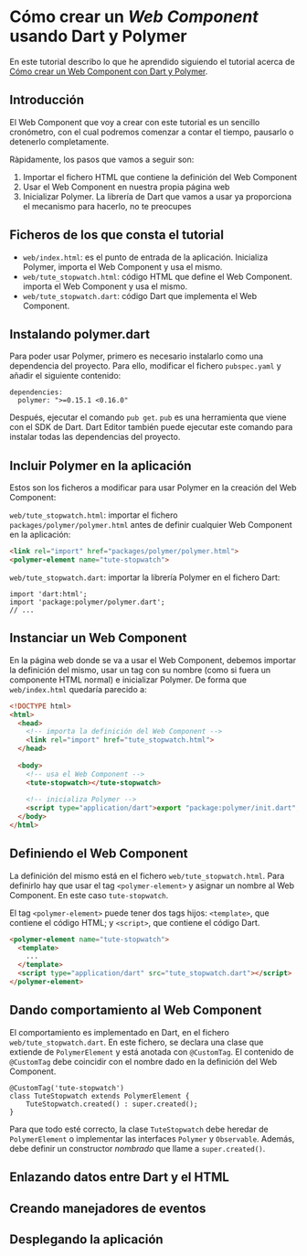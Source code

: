 # Cómo crear un *Web Component* usando Dart y Polymer

En este tutorial describo lo que he aprendido siguiendo el tutorial acerca
de [Cómo crear un Web Component con Dart y Polymer].

## Introducción

El Web Component que voy a crear con este tutorial es un sencillo cronómetro,
con el cual podremos comenzar a contar el tiempo, pausarlo o detenerlo completamente.

Ràpidamente, los pasos que vamos a seguir son:

1. Importar el fichero HTML que contiene la definición del Web Component
2. Usar el Web Component en nuestra propia página web
3. Inicializar Polymer. La librería de Dart que vamos a usar ya proporciona
el mecanismo para hacerlo, no te preocupes

## Ficheros de los que consta el tutorial

- `web/index.html`: es el punto de entrada de la aplicación. Inicializa Polymer,
importa el Web Component y usa el mismo.
- `web/tute_stopwatch.html`: código HTML que define el Web Component.
importa el Web Component y usa el mismo.
- `web/tute_stopwatch.dart`: código Dart que implementa el Web Component.

## Instalando polymer.dart

Para poder usar Polymer, primero es necesario instalarlo como una dependencia del
proyecto. Para ello, modificar el fichero `pubspec.yaml` y añadir el siguiente
contenido: 

``` 
dependencies:
  polymer: ">=0.15.1 <0.16.0"
``` 

Después, ejecutar el comando `pub get`. `pub` es una herramienta que viene con el
SDK de Dart. Dart Editor también puede ejecutar este comando para instalar todas
las dependencias del proyecto.

## Incluir Polymer en la aplicación

Estos son los ficheros a modificar para usar Polymer en la creación del
Web Component:

`web/tute_stopwatch.html`: importar el fichero `packages/polymer/polymer.html`
antes de definir cualquier Web Component en la aplicación:

``` html
<link rel="import" href="packages/polymer/polymer.html">
<polymer-element name="tute-stopwatch">
```

`web/tute_stopwatch.dart`: importar la librería Polymer en el fichero Dart:

``` 
import 'dart:html';
import 'package:polymer/polymer.dart';
// ...
```

## Instanciar un Web Component

En la página web donde se va a usar el Web Component, debemos importar la definición
del mismo, usar un tag con su nombre (como si fuera un componente HTML normal) e
inicializar Polymer. De forma que `web/index.html` quedaría parecido a:

``` html
<!DOCTYPE html>
<html>
  <head>
    <!-- importa la definición del Web Component -->
    <link rel="import" href="tute_stopwatch.html">
  </head>
 
  <body>
    <!-- usa el Web Component -->
    <tute-stopwatch></tute-stopwatch>
    
    <!-- inicializa Polymer -->
    <script type="application/dart">export "package:polymer/init.dart";</script>
  </body>
</html>
```

## Definiendo el Web Component

La definición del mismo está en el fichero `web/tute_stopwatch.html`. Para definirlo
hay que usar el tag `<polymer-element>` y asignar un nombre al Web Component. En
este caso `tute-stopwatch`.

El tag `<polymer-element>` puede tener dos tags hijos: `<template>`, que contiene
el código HTML; y `<script>`, que contiene el código Dart.

``` html
<polymer-element name="tute-stopwatch">
  <template>
    ...
  </template>
  <script type="application/dart" src="tute_stopwatch.dart"></script>
</polymer-element>
```

## Dando comportamiento al Web Component

El comportamiento es implementado en Dart, en el fichero `web/tute_stopwatch.dart`.
En este fichero, se declara una clase que extiende de `PolymerElement` y está 
anotada con `@CustomTag`. El contenido de `@CustomTag` debe coincidir con el
nombre dado en la definición del Web Component.

```
@CustomTag('tute-stopwatch')
class TuteStopwatch extends PolymerElement {
    TuteStopwatch.created() : super.created();
}
```

Para que todo esté correcto, la clase `TuteStopwatch` debe heredar de `PolymerElement` o
implementar las interfaces `Polymer` y `Observable`. Además, debe definir un
constructor *nombrado* que llame a `super.created()`.

## Enlazando datos entre Dart y el HTML

## Creando manejadores de eventos

## Desplegando la aplicación


[Cómo crear un Web Component con Dart y Polymer]: https://www.dartlang.org/docs/tutorials/polymer-intro/



